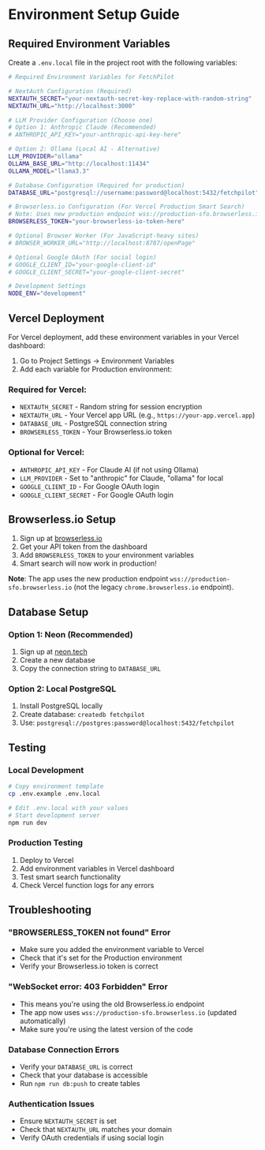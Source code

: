 # Environment Setup Guide

## Required Environment Variables

Create a `.env.local` file in the project root with the following variables:

```bash
# Required Environment Variables for FetchPilot

# NextAuth Configuration (Required)
NEXTAUTH_SECRET="your-nextauth-secret-key-replace-with-random-string"
NEXTAUTH_URL="http://localhost:3000"

# LLM Provider Configuration (Choose one)
# Option 1: Anthropic Claude (Recommended)
# ANTHROPIC_API_KEY="your-anthropic-api-key-here"

# Option 2: Ollama (Local AI - Alternative)
LLM_PROVIDER="ollama"
OLLAMA_BASE_URL="http://localhost:11434"
OLLAMA_MODEL="llama3.3"

# Database Configuration (Required for production)
DATABASE_URL="postgresql://username:password@localhost:5432/fetchpilot"

# Browserless.io Configuration (For Vercel Production Smart Search)
# Note: Uses new production endpoint wss://production-sfo.browserless.io
BROWSERLESS_TOKEN="your-browserless-io-token-here"

# Optional Browser Worker (For JavaScript-heavy sites)
# BROWSER_WORKER_URL="http://localhost:8787/openPage"

# Optional Google OAuth (For social login)
# GOOGLE_CLIENT_ID="your-google-client-id"
# GOOGLE_CLIENT_SECRET="your-google-client-secret"

# Development Settings
NODE_ENV="development"
```

## Vercel Deployment

For Vercel deployment, add these environment variables in your Vercel dashboard:

1. Go to Project Settings → Environment Variables
2. Add each variable for Production environment:

### Required for Vercel:
- `NEXTAUTH_SECRET` - Random string for session encryption
- `NEXTAUTH_URL` - Your Vercel app URL (e.g., `https://your-app.vercel.app`)
- `DATABASE_URL` - PostgreSQL connection string
- `BROWSERLESS_TOKEN` - Your Browserless.io token

### Optional for Vercel:
- `ANTHROPIC_API_KEY` - For Claude AI (if not using Ollama)
- `LLM_PROVIDER` - Set to "anthropic" for Claude, "ollama" for local
- `GOOGLE_CLIENT_ID` - For Google OAuth login
- `GOOGLE_CLIENT_SECRET` - For Google OAuth login

## Browserless.io Setup

1. Sign up at [browserless.io](https://www.browserless.io)
2. Get your API token from the dashboard
3. Add `BROWSERLESS_TOKEN` to your environment variables
4. Smart search will now work in production!

**Note**: The app uses the new production endpoint `wss://production-sfo.browserless.io` (not the legacy `chrome.browserless.io` endpoint).

## Database Setup

### Option 1: Neon (Recommended)
1. Sign up at [neon.tech](https://neon.tech)
2. Create a new database
3. Copy the connection string to `DATABASE_URL`

### Option 2: Local PostgreSQL
1. Install PostgreSQL locally
2. Create database: `createdb fetchpilot`
3. Use: `postgresql://postgres:password@localhost:5432/fetchpilot`

## Testing

### Local Development
```bash
# Copy environment template
cp .env.example .env.local

# Edit .env.local with your values
# Start development server
npm run dev
```

### Production Testing
1. Deploy to Vercel
2. Add environment variables in Vercel dashboard
3. Test smart search functionality
4. Check Vercel function logs for any errors

## Troubleshooting

### "BROWSERLESS_TOKEN not found" Error
- Make sure you added the environment variable to Vercel
- Check that it's set for the Production environment
- Verify your Browserless.io token is correct

### "WebSocket error: 403 Forbidden" Error
- This means you're using the old Browserless.io endpoint
- The app now uses `wss://production-sfo.browserless.io` (updated automatically)
- Make sure you're using the latest version of the code

### Database Connection Errors
- Verify your `DATABASE_URL` is correct
- Check that your database is accessible
- Run `npm run db:push` to create tables

### Authentication Issues
- Ensure `NEXTAUTH_SECRET` is set
- Check that `NEXTAUTH_URL` matches your domain
- Verify OAuth credentials if using social login
